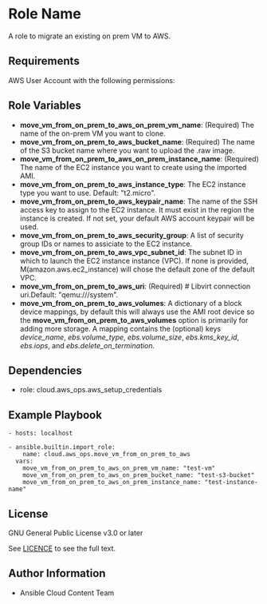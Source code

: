 Role Name
=========

A role to migrate an existing on prem VM to AWS.

Requirements
------------

AWS User Account with the following permissions:


Role Variables
--------------

* **move_vm_from_on_prem_to_aws_on_prem_vm_name**: (Required) The  name of the on-prem VM you want to clone.
* **move_vm_from_on_prem_to_aws_bucket_name**: (Required) The name of the S3 bucket name where you want to upload the .raw image.
* **move_vm_from_on_prem_to_aws_on_prem_instance_name**: (Required) The name of the EC2 instance you want to create using the imported AMI.
* **move_vm_from_on_prem_to_aws_instance_type**: The EC2 instance type you want to use. Default: "t2.micro".
* **move_vm_from_on_prem_to_aws_keypair_name**: The name of the SSH access key to assign to the EC2 instance. It must exist in the region the instance is created. If not set, your default AWS account keypair will be used.
* **move_vm_from_on_prem_to_aws_security_group**: A list of security group IDs or names to assiciate to the EC2 instance.
* **move_vm_from_on_prem_to_aws_vpc_subnet_id**: The subnet ID in which to launch the EC2 instance instance (VPC). If none is provided, M(amazon.aws.ec2_instance) will chose the default zone of the default VPC.
* **move_vm_from_on_prem_to_aws_uri**: (Required) # Libvirt connection uri.Default: "qemu:///system".
* **move_vm_from_on_prem_to_aws_volumes**: A dictionary of a block device mappings, by default this will always use the AMI root device so the **move_vm_from_on_prem_to_aws_volumes** option is primarily for adding more storage. A mapping contains the (optional) keys _device_name_, _ebs.volume_type_, _ebs.volume_size_, _ebs.kms_key_id_, _ebs.iops_, and _ebs.delete_on_termination_.


Dependencies
------------

- role: cloud.aws_ops.aws_setup_credentials

Example Playbook
----------------

    - hosts: localhost

    - ansible.builtin.import_role:
        name: cloud.aws_ops.move_vm_from_on_prem_to_aws
      vars:
        move_vm_from_on_prem_to_aws_on_prem_vm_name: "test-vm"
        move_vm_from_on_prem_to_aws_on_prem_bucket_name: "test-s3-bucket"
        move_vm_from_on_prem_to_aws_on_prem_instance_name: "test-instance-name"

License
-------

GNU General Public License v3.0 or later

See [LICENCE](https://github.com/ansible-collections/cloud.azure_roles/blob/main/LICENSE) to see the full text.

Author Information
------------------

- Ansible Cloud Content Team
